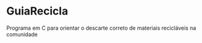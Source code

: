 # GuiaRecicla
Programa em C para orientar o descarte correto de materiais recicláveis na comunidade
